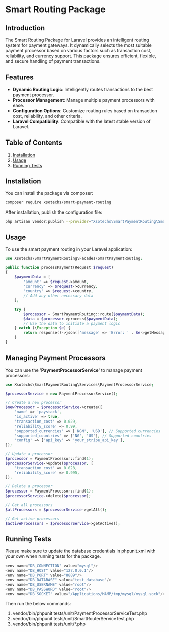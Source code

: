 # Smart Routing Package

## Introduction

The Smart Routing Package for Laravel provides an intelligent routing system for payment gateways. It dynamically selects the most suitable payment processor based on various factors such as transaction cost, reliability, and currency support. This package ensures efficient, flexible, and secure handling of payment transactions.

## Features

- **Dynamic Routing Logic**: Intelligently routes transactions to the best payment processor.
- **Processor Management**: Manage multiple payment processors with ease.
- **Configuration Options**: Customize routing rules based on transaction cost, reliability, and other criteria.
- **Laravel Compatibility**: Compatible with the latest stable version of Laravel.


## Table of Contents

1. [Installation](#installation)
2. [Usage](#usage)
3. [Running Tests](#running-tests)

## Installation

You can install the package via composer:

```bash
composer require xsotechs/smart-payment-routing
```

After installation, publish the configuration file:

```bash
php artisan vendor:publish --provider="Xsotechs\SmartPaymentRouting\SmartPaymentRoutingServiceProvider" --tag="config"
```

## Usage
To use the smart payment routing in your Laravel application:

```php
use Xsotechs\SmartPaymentRouting\Facades\SmartPaymentRouting;

public function processPayment(Request $request)
{
    $paymentData = [
        'amount' => $request->amount,
        'currency' => $request->currency,
        'country' => $request->country,
        // Add any other necessary data
    ];

    try {
        $processor = SmartPaymentRouting::route($paymentData);
        $data = $processor->process($paymentData);
        // Use the data to initiate a payment logic
    } catch (\Exception $e) {
        return response()->json(['message' => 'Error: ' . $e->getMessage()], 500);
    }
}
```

## Managing Payment Processors
You can use the '**PaymentProcessorService**' to manage payment processors:

```php
use Xsotechs\SmartPaymentRouting\Services\PaymentProcessorService;

$processorService = new PaymentProcessorService();

// Create a new processor
$newProcessor = $processorService->create([
    'name' => 'paystack',
    'is_active' => true,
    'transaction_cost' => 0.029,
    'reliability_score' => 0.99, 
    'supported_currencies' => ['NGN', 'USD'], // Supported currencies
    'supported_countries' => ['NG', 'US'], // Supported countries
    'config' => ['api_key' => 'your_stripe_api_key'],
]);

// Update a processor
$processor = PaymentProcessor::find(1);
$processorService->update($processor, [
    'transaction_cost' => 0.028,
    'reliability_score' => 0.995,
]);

// Delete a processor
$processor = PaymentProcessor::find(1);
$processorService->delete($processor);

// Get all processors
$allProcessors = $processorService->getAll();

// Get active processors
$activeProcessors = $processorService->getActive();
```

## Running Tests

Please make sure to update the database credentials in phpunit.xml with your own when running tests for the package.
```php
<env name="DB_CONNECTION" value="mysql"/>
<env name="DB_HOST" value="127.0.0.1"/>
<env name="DB_PORT" value="8889"/>
<env name="DB_DATABASE" value="test_database"/>
<env name="DB_USERNAME" value="root"/>
<env name="DB_PASSWORD" value="root"/>
<env name="DB_SOCKET" value="/Applications/MAMP/tmp/mysql/mysql.sock"/>
```

Then run the below commands:
1. vendor/bin/phpunit tests/unit/PaymentProcessorServiceTest.php
2. vendor/bin/phpunit tests/unit/SmartRouterServiceTest.php
3. vendor/bin/phpunit tests/unit/*.php
